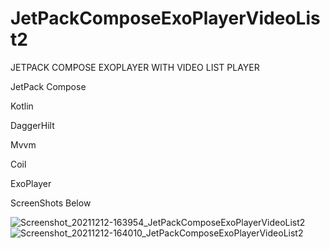 # JetPackComposeExoPlayerVideoList2


JETPACK COMPOSE EXOPLAYER WITH VIDEO LIST PLAYER

JetPack Compose

Kotlin

DaggerHilt

Mvvm 

Coil

ExoPlayer

ScreenShots Below

![Screenshot_20211212-163954_JetPackComposeExoPlayerVideoList2](https://user-images.githubusercontent.com/44091450/145719042-bc8f2941-ccf5-4121-91b6-434629e667b1.jpg)
![Screenshot_20211212-164010_JetPackComposeExoPlayerVideoList2](https://user-images.githubusercontent.com/44091450/145719044-4d94e765-958e-4d93-9d1c-662b356d65b5.jpg)
